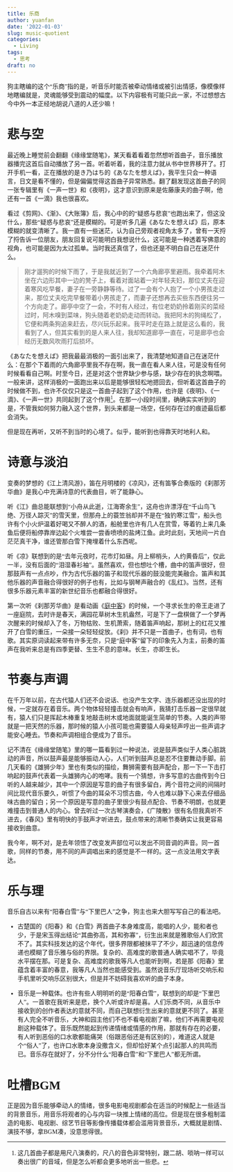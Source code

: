 ```yaml
---
title: 乐商
author: yuanfan
date: '2022-01-03'
slug: music-quotient
categories:
  - Living
tags:
  - 思考
draft: no
---
```


<font face="微软雅黑">狗主瞎编的这个“乐商”指的是，听音乐时能否被牵动情绪或被引出情感，像模像样地瞎编就是，灵魂能够受到震动的幅度。以下内容极有可能只此一家，不过想想古今中外一本正经地胡说八道的人还少嘛！

<!--more-->

# 悲与空

最近晚上睡觉前会翻翻《缘缘堂随笔》，某天看着看着忽然想听首曲子，音乐播放器播完这首后自动播放了另一首。听着听着，我的注意力就从书中世界移开了。打开手机一看，正在播放的是き乃はち的《あなたを想えば》，我平生只会一种语言，日文是看不懂的，但是偏偏觉得这首曲子异常熟悉。翻了翻发现这首曲子的同一张专辑里有《一声一世》和《夜明》，这才意识到原来是佐藤康夫的曲子啊，他还有一首《一滴》我也很喜欢。

看过《剪网》、《渐》、《大账簿》后，我心中的的“疑惑与悲哀”也跑出来了，但这没什么，那些“疑惑与悲哀”还是模糊的。可是听多几遍《あなたを想えば》后，原本模糊的就变清晰了。我一直有一些迷茫，认为自己旁观者视角太多了，曾有一天捋了捋告诉一位朋友，朋友回复说可能明白我想说什么，这可能是一种透着写佛意的视角，也可能是因为太过孤单。当时我还真信了，但也还是不明白自己在迷茫什么。

>刚才遛狗的时候下雨了，于是我就近到了一个六角廊亭里避雨。我牵着阿木坐在六边形其中一边的凳子上，看着对面站着一对年轻夫妇，那位丈夫在迎着寒风吃早餐，妻子在一旁静静等待。过了一会有个人抱了一个小男孩走过来，那位丈夫吃完早餐带着小男孩走了，而妻子还想再去买些东西便往另一个方向走了。廊亭中空了一会，不时有人经过，有位老奶奶拎着刚买的菜经过时，阿木嗅到菜味，狗头随着老奶奶走动而转动。我把阿木的狗绳松了，它便和两条狗追来赶去，尽兴玩乐起来。我平时走在路上就是这么看的，我看到了人，但其实看到的是人来人往，我却知道廊亭一直在，可是廊亭也会经历无数风吹雨打后损坏。

《あなたを想えば》把我最最消极的一面引出来了，我清楚地知道自己在迷茫什么：在那个下着雨的六角廊亭里我不存在啊，我一直在看人来人往，可是没有任何时候看看自己啊。时至今日，还是对这个世界缺少参与感，缺少存在的执念啊喂。一般来讲，这样消极的一面跑出来以后是能够很轻松地摁回去，但听着这首曲子的时候做不到，也许不仅仅只是这一首曲子起到了这个作用，也许是《夜明》、《一滴》、《一声一世》共同起到了这个作用[^1]。在那一小段时间里，确确实实听到的是，不管我如何努力融入这个世界，到头来都是一场空，任何存在过的痕迹最后都会消失。

但是现在再听，又听不到当时的心境了。似乎，能听到也得靠天时地利人和。

# 诗意与淡泊

变奏的梦想的《江上清风游》，笛在月明楼的《凉风》，还有笛筝合奏版的《刹那芳华曲》是我心中充满诗意的代表曲目，听了能静心。

听《江》曲总能联想到“小舟从此逝，江海寄余生”，这舟也许漂浮在“千山鸟飞绝、万径人踪灭”的雪天里，但那舟上的蓑笠翁却并不是在“独钓寒江雪”，船头也许有个小火炉温着好喝又不醉人的酒，船舱里也许有几人在赏雪，等着钓上来几条鱼后便将船停靠岸边起个火堆尝一尝香喷喷的盐烤江鱼。此时此刻，天地间一片白茫茫真干净，谁还管那白雪下掩埋着什么东西呢。

听《凉》联想到的是“去年元夜时，花市灯如昼。月上柳梢头，人约黄昏后”，仅此一半，没有后面的“泪湿春衫袖”。虽然喜欢，但也想吐个槽，曲中的笛声很好，但那鼓声有一点点吵，作为古代乐器的笛子和现代乐器的鼓没能完美融合。笛声和其他乐器的声音融合得很好的例子也有，比如与钢琴声融合的《乱红》。当然，还有很多乐器元素丰富的新世纪音乐也都融合得很好。

第一次听《刹那芳华曲》是看动画《[庭中客](https://www.bilibili.com/video/BV1Ps411m7Ch?p=9)》的时候，一个寻求长生的帝王走进了一座庭院，去时许是春天，满园花草树木生机盎然，可是下了一盘棋做了一个梦再次醒来的时候却入了冬，万物枯败、生机萧索，随着笛声响起，那树上的红花又推开了白雪的重压，一朵接一朵轻轻绽放。《刹》并不只是一首曲子，也有词，也有歌。其实原词读起来带有许多无奈，只是“庭中客”留下的印象先入为主，前奏的笛声在我听来总是有四季更替、生生不息的意味。长生，亦即生长。

# 节奏与声调

在千万年以前，在古代猿人们还不会说话、也没产生文字、连乐器都还没出现的时候，一定就存在着音乐。两个物体轻轻撞击就会有响声，我猜打击乐器一定很早就有，猿人们只是挥起木棒重复地敲击树木或地面就能诞生简单的节奏。人类的声带就是一把天然的乐器，那时候的猿人小孩可能也需要猿人母亲轻声哼出一些声调才能安心睡去。节奏和声调相组合便成为了音乐。

记不清在《缘缘堂随笔》里的哪一篇看到过一种说法，说是鼓声类似于人类心脏跳动的声音，所以鼓声最是能够振动人心，人们听到鼓声总是忍不住要舞动手脚。前几天看的《雄狮少年》里也有类似的描绘，舞狮需要有鼓声配合，那一下一下击打响起的鼓声代表着一头雄狮内心的咆哮。我有一个猜想，许多写意的古曲传到今日听的人越来越少，其中一个原因是写意的曲子有很多留白，两个音符之间的间隔时间比现代音乐要久，听惯了今曲的耳朵不习惯古曲，今人也难以静下心来去仔细品味古曲的留白；另一个原因是写意的曲子里很少有鼓点配合、节奏不明朗，也就更难撞击到普通人的内心。曾去听过一次古琴演奏会，《广陵散》很有名但我真听不进去，《春风》里有明快的手鼓声才听进去，鼓点带来的清晰节奏确实让我更容易接收到曲意。

我今年，啊不对，是去年领悟了改变发声部位可以发出不同音调的声音。同一首歌，同样的节奏，用不同的声调唱出来的感觉是不一样的。这一点没法用文字表达。

# 乐与理

音乐自古以来有“阳春白雪”与“下里巴人”之争，狗主也来大胆写写自己的看法吧。

+ 古楚国的《阳春》和《白雪》两首曲子本身难度高，能唱的人少，能和者也少，于是宋玉得出结论“其曲弥高，其和弥寡”，衍生出来就是雅歌俗人们欣赏不了。其实科技发达的这个年代，很多界限都被抹平了不少，超迅速的信息传递也模糊了音乐雅与俗的界限。复杂的、高难度的歌普通人确实唱不了，毕竟水平摆在那。可是复杂、高难度的歌我等凡人也能听到啊，若是那《阳春》里蕴含着丰富的春意，我等凡人当然也能感受到。虽然说音乐厅现场听交响乐和手机里听交响乐区别很大，但是并不妨碍我喜欢听的曲子本身。

+ 音乐是一种载体。也许有些人明明听的是“阳春白雪”，联想到的却是“下里巴人”。一首歌在我听来是悲，换个人听或许却是喜。人们乐商不同，从音乐中接收到的创作者表达的意就不同，而自己联想衍生出来的意就更不同了。甚至有人完全不听音乐，大神和园主他们不也不看电视剧了嘛，他们不再需要电视剧这种载体了。音乐既然能起到传递情绪或情感的作用，那就有存在的必要，有人听到恶俗的口水歌都能痛哭（俗跟恶俗还是有区别的），难道这人就是个“俗人”了，也许口水歌本身没撒含义，但却恰好某个点引起那人的共鸣而已。音乐存在就好了，分不分什么“阳春白雪”和“下里巴人”都无所谓。

# 吐槽BGM

正是因为音乐能够牵动人的情绪，很多电影电视剧都会在适当的时候配上一些适当的背景音乐，用音乐将观者的心与内容一块推上情绪的高位。但是现在很多粗制滥造的电影、电视剧、综艺节目等影像传播载体都会滥用背景音乐，大概就是剧情、演技不够，拿BGM凑，没意思得很。

[^1]:这几首曲子都是用尺八演奏的，尺八的音色非常特别，跟二胡、唢呐一样可以奏出很广的音域，但是怎么听都会更多地听出一些悲。
